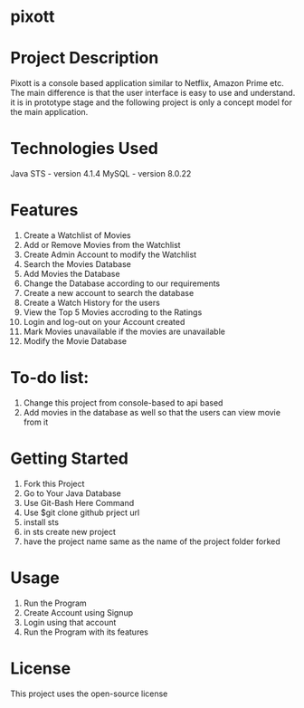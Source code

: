 # pixott
# Project Description
Pixott is a console based application similar to Netflix, Amazon Prime etc. The main difference is that the user interface is easy to use and understand. it is in prototype stage and the following project is only a concept model for the main application.

# Technologies Used
Java STS - version 4.1.4
MySQL - version 8.0.22

# Features
1. Create a Watchlist of Movies
2. Add or Remove Movies from the Watchlist
3. Create Admin Account to modify the Watchlist
4. Search the Movies Database
5. Add Movies the Database
6. Change the Database according to our requirements
7. Create a new account to search the database
8. Create a Watch History for the users
9. View the Top 5 Movies accroding to the Ratings
10. Login and log-out on your Account created
11. Mark Movies unavailable if the movies are unavailable
12. Modify the Movie Database

# To-do list:
1. Change this project from console-based to api based
2. Add movies in the database as well so that the users can view movie from it

# Getting Started
1. Fork this Project
2. Go to Your Java Database
3. Use Git-Bash Here Command
4. Use $git clone  github prject url
5. install sts 
6. in sts create new project 
7. have the project name same as the name of the project folder forked

# Usage
1. Run the Program
2. Create Account using Signup
3. Login using that account
4. Run the Program with its features


# License
This project uses the open-source license

